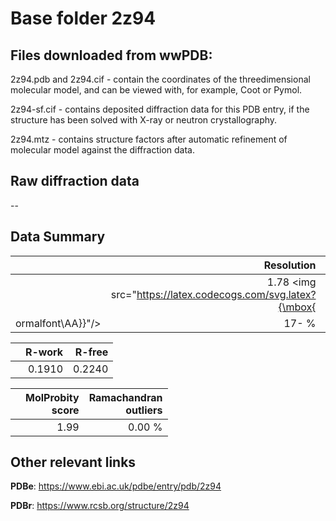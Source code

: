 # Base folder 2z94

## Files downloaded from wwPDB:

2z94.pdb and 2z94.cif - contain the coordinates of the threedimensional molecular model, and can be viewed with, for example, Coot or Pymol.

2z94-sf.cif - contains deposited diffraction data for this PDB entry, if the structure has been solved with X-ray or neutron crystallography.

2z94.mtz - contains structure factors after automatic refinement of molecular model against the diffraction data.

## Raw diffraction data

--<br> 

## Data Summary
|   | Resolution | Completeness| I/sigma |
|---|-------------:|----------------:|--------------:|
|   |1.78 <img src="https://latex.codecogs.com/svg.latex?{\mbox{
ormalfont\AA}}"/>|  17- %|<img width=50/>15.60|

|   | **R-work**| **R-free**   
|---|-------------:|----------------:|           
||0.1910|0.2240|

|   |**MolProbity<br>score**| **Ramachandran<br>outliers** 
|---|-------------:|----------------:|
||1.99|0.00 %|

## Other relevant links 
**PDBe**:  https://www.ebi.ac.uk/pdbe/entry/pdb/2z94
 
**PDBr**: https://www.rcsb.org/structure/2z94 

